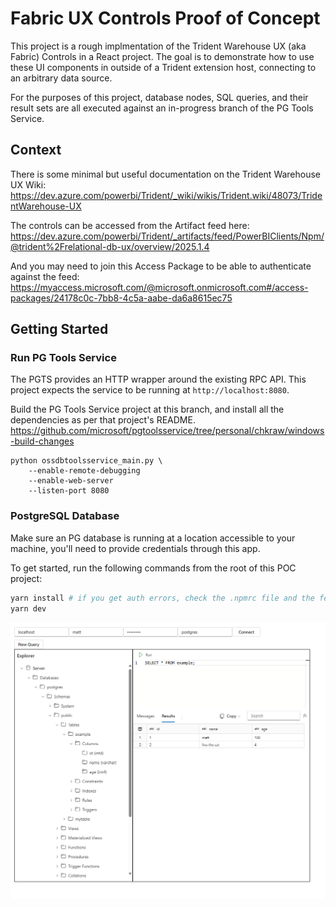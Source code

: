 # Fabric UX Controls Proof of Concept

This project is a rough implmentation of the Trident Warehouse UX (aka Fabric)
Controls in a React project. The goal is to demonstrate how to use these UI
components in outside of a Trident extension host, connecting to an arbitrary
data source.

For the purposes of this project, database nodes, SQL queries, and their result
sets are all executed against an in-progress branch of the PG Tools Service.

## Context

There is some minimal but useful documentation on the Trident Warehouse UX Wiki:
<https://dev.azure.com/powerbi/Trident/_wiki/wikis/Trident.wiki/48073/TridentWarehouse-UX>

The controls can be accessed from the Artifact feed here:
<https://dev.azure.com/powerbi/Trident/_artifacts/feed/PowerBIClients/Npm/@trident%2Frelational-db-ux/overview/2025.1.4>

And you may need to join this Access Package to be able to authenticate against the feed:
<https://myaccess.microsoft.com/@microsoft.onmicrosoft.com#/access-packages/24178c0c-7bb8-4c5a-aabe-da6a8615ec75>

## Getting Started

### Run PG Tools Service

The PGTS provides an HTTP wrapper around the existing RPC API. This project expects the service to be running at `http://localhost:8080`.

Build the PG Tools Service project at this branch, and install all the dependencies as per that project's README.
<https://github.com/microsoft/pgtoolsservice/tree/personal/chkraw/windows-build-changes>


```console
python ossdbtoolsservice_main.py \
    --enable-remote-debugging
    --enable-web-server
    --listen-port 8080
```

### PostgreSQL Database

Make sure an PG database is running at a location accessible to your machine, you'll need to provide credentials through this app.

To get started, run the following commands from the root of this POC project:

```bash
yarn install # if you get auth errors, check the .npmrc file and the feed instruction above
yarn dev
```

![Screenshot of the application](./fabric-ux-poc-screenshot.png)
